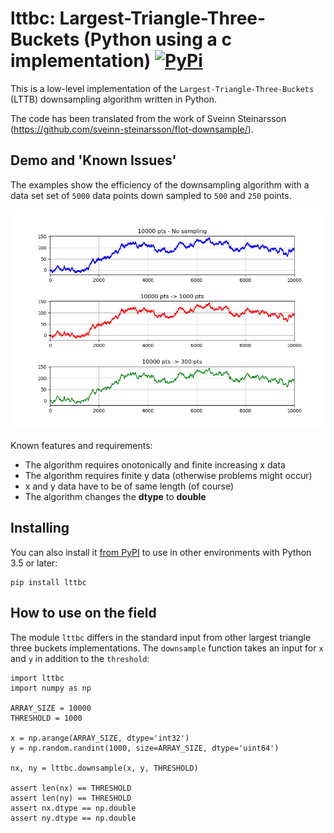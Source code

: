 # lttbc: Largest-Triangle-Three-Buckets (Python using a c implementation) [![PyPi](https://img.shields.io/pypi/v/lttbc?color=blue)](https://pypi.org/project/lttbc/)

This is a low-level implementation of the `Largest-Triangle-Three-Buckets` (LTTB) downsampling algorithm written in Python.

The code has been translated from the work of Sveinn Steinarsson (https://github.com/sveinn-steinarsson/flot-downsample/).

## Demo and 'Known Issues'

The examples show the efficiency of the downsampling algorithm with a data set
set of ``5000`` data points down sampled to ``500`` and ``250`` points.

![SampleView](images/example.png)  

Known features and requirements:

- The algorithm requires onotonically and finite increasing x data
- The algorithm requires finite y data (otherwise problems might occur)
- x and y data have to be of same length (of course)
- The algorithm changes the **dtype** to **double**

## Installing

You can also install it [from PyPI](https://pypi.org/project/lttbc/)
to use in other environments with Python 3.5 or later:

    pip install lttbc

## How to use on the field

The module ``lttbc`` differs in the standard input from other largest triangle three buckets implementations.
The ``downsample`` function takes an input for ``x`` and ``y`` in addition to the ``threshold``:

    import lttbc
    import numpy as np
    
    ARRAY_SIZE = 10000
    THRESHOLD = 1000
    
    x = np.arange(ARRAY_SIZE, dtype='int32')
    y = np.random.randint(1000, size=ARRAY_SIZE, dtype='uint64')
    
    nx, ny = lttbc.downsample(x, y, THRESHOLD)
    
    assert len(nx) == THRESHOLD
    assert len(ny) == THRESHOLD
    assert nx.dtype == np.double
    assert ny.dtype == np.double
